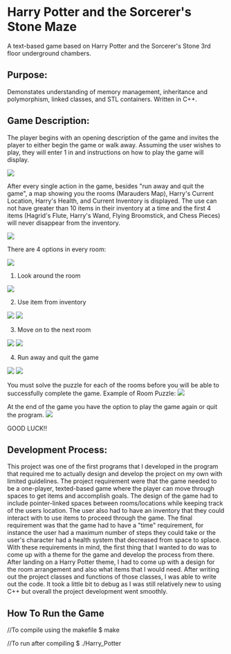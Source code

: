 # Harry Potter and the Sorcerer's Stone Maze
A text-based game based on Harry Potter and the Sorcerer's Stone 3rd floor underground chambers.

## Purpose:
Demonstates understanding of memory management, inheritance and polymorphism, linked classes, and STL containers. Written in C++.

## Game Description:
The player begins with an opening description of the game and invites the player to either begin the game or walk away. Assuming the user wishes to play, they will enter 1 in and instructions on how to play the game will display.

<img src="./screenshots/start_screen.PNG">

After every single action in the game, besides "run away and quit the game", a map showing you the rooms (Marauders Map), Harry's Current Location, Harry's Health, and Current Inventory is displayed. The use can not have greater than 10 items in their inventory at a time and the first 4 items (Hagrid's Flute, Harry's Wand, Flying Broomstick, and Chess Pieces) will never disappear from the inventory. 

<img src="./screenshots/map_inventory.PNG">

There are 4 options in every room:

<img src="./screenshots/menu_options.PNG">

1) Look around the room
<img src="./screenshots/find_item.PNG">

2) Use item from inventory
<img src="./screenshots/use_an_item.PNG">
<img src="./screenshots/use_an_item_1.PNG">

3) Move on to the next room
<img src="./screenshots/move_on_1.PNG">
<img src="./screenshots/move_on_2.PNG">

4) Run away and quit the game
<img src="./screenshots/quit_game.PNG">
<img src="./screenshots/quit_game_completely.PNG">

You must solve the puzzle for each of the rooms before you will be able to successfully complete the game.
Example of Room Puzzle:
<img src="./screenshots/potions_room.PNG">

At the end of the game you have the option to play the game again or quit the program.
<img src="./screenshots/end_of_game.PNG">

GOOD LUCK!!

## Development Process:
This project was one of the first programs that I developed in the program that required me to actually design and develop the project on my own with limited guidelines. The project requirement were that the game needed to be a one-player, texted-based game where the player can move through spaces to get items and accomplish goals. The design of the game had to include pointer-linked spaces between rooms/locations while keeping track of the users location. The user also had to have an inventory that they could interact with to use items to proceed through the game. The final requirement was that the game had to have a "time" requirement, for instance the user had a maximum number of steps they could take or the user's character had a health system that decreased from space to splace. With these requirements in mind, the first thing that I wanted to do was to come up with a theme for the game and develop the process from there. After landing on a Harry Potter theme, I had to come up with a design for the room arrangement and also what items that I would need. After writing out the project classes and functions of those classes, I was able to write out the code. It took a little bit to debug as I was still relatively new to using C++ but overall the project development went smoothly.

## How To Run the Game
//To compile using the makefile
$ make

//To run after compiling
$ ./Harry_Potter
